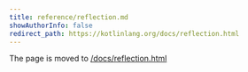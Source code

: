```yaml
---
title: reference/reflection.md
showAuthorInfo: false
redirect_path: https://kotlinlang.org/docs/reflection.html
---
```


The page is moved to [/docs/reflection.html](/docs/reflection.html)
